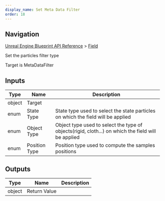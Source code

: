 ```yaml
---
display_name: Set Meta Data Filter
order: 18
---
```

## Navigation

[Unreal Engine Blueprint API Reference](https://dev.epicgames.com/documentation/en-us/unreal-engine/BlueprintAPI) > [Field](https://dev.epicgames.com/documentation/en-us/unreal-engine/BlueprintAPI/Field)

Set the particles filter type

Target is MetaDataFilter

## Inputs

| Type | Name | Description |
| --- | --- | --- |
| object | Target |  |
| enum | State Type | State type used to select the state particles on which the field will be applied |
| enum | Object Type | Object type used to select the type of objects(rigid, cloth...) on which the field will be applied |
| enum | Position Type | Position type used to compute the samples positions |

## Outputs

| Type | Name | Description |
| --- | --- | --- |
| object | Return Value |  |

